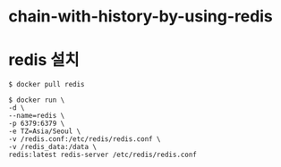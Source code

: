 # chain-with-history-by-using-redis

# redis 설치

```
$ docker pull redis

$ docker run \
-d \
--name=redis \
-p 6379:6379 \
-e TZ=Asia/Seoul \
-v /redis.conf:/etc/redis/redis.conf \
-v /redis_data:/data \
redis:latest redis-server /etc/redis/redis.conf
```
